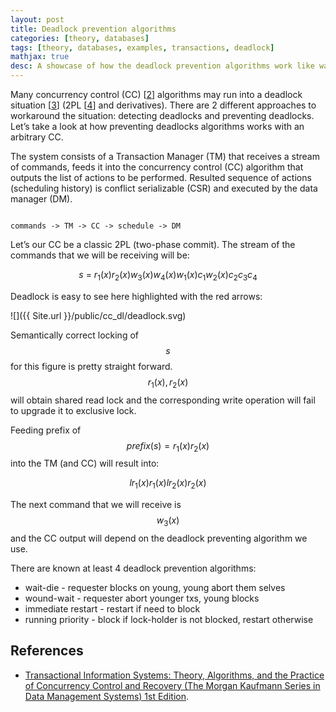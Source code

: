 ```yaml
---
layout: post
title: Deadlock prevention algorithms
categories: [theory, databases]
tags: [theory, databases, examples, transactions, deadlock]
mathjax: true
desc: A showcase of how the deadlock prevention algorithms work like wait-die, wound-wait and prioritization.
---
```


Many concurrency control (CC) [[2]] algorithms may run into a deadlock
situation [[3]] (2PL [[4]] and derivatives). There are 2 different
approaches to workaround the situation: detecting deadlocks and
preventing deadlocks. Let’s take a look at how preventing deadlocks algorithms works with
an arbitrary CC.

The system consists of a Transaction Manager (TM) that receives
a stream of commands, feeds it into the concurrency control (CC)
algorithm that outputs the list of actions to be performed. Resulted
sequence of actions (scheduling history) is conflict serializable (CSR)
and executed by the data manager (DM).

```

commands -> TM -> CC -> schedule -> DM

```

Let’s our CC be a classic 2PL (two-phase commit). The stream
of the commands that we will be receiving will be:

$$ s\ =\ r_1(x) r_2(x) w_3(x) w_4(x) w_1(x) c_1 w_2(x) c_2 c_3 c_4 $$

Deadlock is easy to see here highlighted with the red arrows:

![]({{ Site.url }}/public/cc_dl/deadlock.svg)

Semantically correct locking of $$ s $$ for this figure
is pretty straight forward. $$ {r_1(x), r_2(x)} $$ will
obtain shared read lock and the corresponding write
operation will fail to upgrade it to exclusive lock.

Feeding prefix of $$ prefix(s) = r_1(x) r_2(x) $$
into the TM (and CC) will result into:

$$ lr_1(x) r_1(x) lr_2(x) r_2(x) $$

The next command that we will receive is $$ w_3(x) $$ and the
CC output will depend on the deadlock preventing algorithm we use.

There are known at least 4 deadlock prevention algorithms:

- wait-die - requester blocks on young, young abort them selves
- wound-wait - requester abort younger txs, young blocks
- immediate restart - restart if need to block
- running priority  - block if lock-holder is not blocked, restart otherwise

## References

- [Transactional Information Systems: Theory, Algorithms, and the Practice of Concurrency Control and Recovery (The Morgan Kaufmann Series in Data Management Systems) 1st Edition][1].

[1]: https://www.amazon.com/Transactional-Information-Systems-Algorithms-Concurrency/dp/1558605088 "Transactional Information Systems: Theory, Algorithms, and the Practice of Concurrency Control and Recovery (The Morgan Kaufmann Series in Data Management Systems) 1st Edition by Gerhard Weikum, Gottfried Vossen, Morgan Kaufmann; 1 edition (June 4, 2001)"
[2]: https://en.wikipedia.org/wiki/Concurrency_control
[3]: https://en.wikipedia.org/wiki/Deadlock
[4]: https://en.wikipedia.org/wiki/Two-phase_locking
